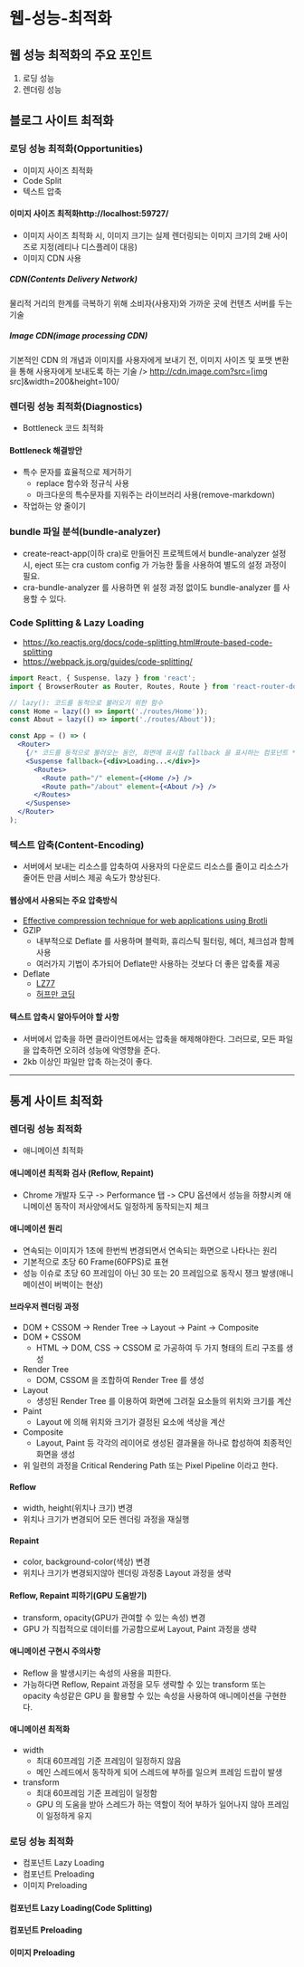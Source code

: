 # 웹-성능-최적화
## 웹 성능 최적화의 주요 포인트
1. 로딩 성능
2. 렌더링 성능

## 블로그 사이트 최적화
### 로딩 성능 최적화(Opportunities)
- 이미지 사이즈 최적화
- Code Split
- 텍스트 압축

#### 이미지 사이즈 최적화http://localhost:59727/
- 이미지 사이즈 최적화 시, 이미지 크기는 실제 렌더링되는 이미지 크기의 2배 사이즈로 지정(레티나 디스플레이 대응)
- 이미지 CDN 사용

##### CDN(Contents Delivery Network)
물리적 거리의 한계를 극복하기 위해 소비자(사용자)와 가까운 곳에 컨텐츠 서버를 두는 기술

##### Image CDN(image processing CDN)
기본적인 CDN 의 개념과 이미지를 사용자에게 보내기 전, 이미지 사이즈 및 포맷 변환을 통해 사용자에게 보내도록 하는 기술
/> http://cdn.image.com?src=[img src]&width=200&height=100/

### 렌더링 성능 최적화(Diagnostics)
- Bottleneck 코드 최적화

#### Bottleneck 해결방안
* 특수 문자를 효율적으로 제거하기
    * replace 함수와 정규식 사용
    * 마크다운의 특수문자를 지워주는 라이브러리 사용(remove-markdown)
* 작업하는 양 줄이기

### bundle 파일 분석(bundle-analyzer)
- create-react-app(이하 cra)로 만들어진 프로젝트에서 bundle-analyzer 설정 시, eject 또는 cra custom config 가 가능한 툴을 사용하여 별도의 설정 과정이 필요.
- cra-bundle-analyzer 를 사용하면 위 설정 과정 없이도 bundle-analyzer 를 사용할 수 있다.

### Code Splitting & Lazy Loading
- https://ko.reactjs.org/docs/code-splitting.html#route-based-code-splitting
- https://webpack.js.org/guides/code-splitting/

```jsx
import React, { Suspense, lazy } from 'react';
import { BrowserRouter as Router, Routes, Route } from 'react-router-dom';

// lazy(): 코드를 동적으로 불러오기 위한 함수
const Home = lazy(() => import('./routes/Home'));
const About = lazy(() => import('./routes/About'));

const App = () => (
  <Router>
    {/* 코드를 동적으로 불러오는 동안, 화면에 표시할 fallback 을 표시하는 컴포넌트 */}
    <Suspense fallback={<div>Loading...</div>}>
      <Routes>
        <Route path="/" element={<Home />} />
        <Route path="/about" element={<About />} />
      </Routes>
    </Suspense>
  </Router>
);
```

### 텍스트 압축(Content-Encoding)
- 서버에서 보내는 리소스를 압축하여 사용자의 다운로드 리소스를 줄이고 리소스가 줄어든 만큼 서비스 제공 속도가 향상된다.

#### 웹상에서 사용되는 주요 압축방식
- [Effective compression technique for web applications using Brotli](https://blogs.halodoc.io/effective-compression-technique-for-web-applications-using-brotli/)
- GZIP
    * 내부적으로 Deflate 를 사용하며 블럭화, 휴리스틱 필터링, 헤더, 체크섬과 함께 사용
    * 여러가지 기법이 추가되어 Deflate만 사용하는 것보다 더 좋은 압축률 제공
- Deflate
    * [LZ77](https://en.wikipedia.org/wiki/LZ77_and_LZ78)
    * [허프만 코딩](https://velog.io/@junhok82/%ED%97%88%ED%94%84%EB%A7%8C-%EC%BD%94%EB%94%A9Huffman-coding)

#### 텍스트 압축시 알아두어야 할 사항
- 서버에서 압축을 하면 클라이언트에서는 압축을 해제해야한다. 그러므로, 모든 파일을 압축하면 오히려 성능에 악영향을 준다.
- 2kb 이상인 파일만 압축 하는것이 좋다.

---
## 통계 사이트 최적화
### 렌더링 성능 최적화
- 애니메이션 최적화

#### 애니메이션 최적화 검사 (Reflow, Repaint)
- Chrome 개발자 도구 -> Performance 탭 -> CPU 옵션에서 성능을 하향시켜 애니메이션 동작이 저사양에서도 일정하게 동작되는지 체크

#### 애니메이션 원리
- 연속되는 이미지가 1초에 한번씩 변경되면서 연속되는 화면으로 나타나는 원리
- 기본적으로 초당 60 Frame(60FPS)로 표현
- 성능 이슈로 초당 60 프레임이 아닌 30 또는 20 프레임으로 동작시 쟁크 발생(애니메이션이 버벅이는 현상)

#### 브라우저 렌더링 과정
- DOM + CSSOM -> Render Tree -> Layout -> Paint -> Composite
- DOM + CSSOM
  - HTML -> DOM, CSS -> CSSOM 로 가공하여 두 가지 형태의 트리 구조를 생성
- Render Tree
  - DOM, CSSOM 을 조합하여 Render Tree 를 생성
- Layout
  - 생성된 Render Tree 를 이용하여 화면에 그려질 요소들의 위치와 크기를 계산
- Paint
  - Layout 에 의해 위치와 크기가 결정된 요소에 색상을 계산
- Composite
  - Layout, Paint 등 각각의 레이어로 생성된 결과물을 하나로 합성하여 최종적인 화면을 생성
- 위 일련의 과정을 Critical Rendering Path 또는 Pixel Pipeline 이라고 한다.

#### Reflow
- width, height(위치나 크기) 변경
- 위치나 크기가 변경되어 모든 렌더링 과정을 재실행
#### Repaint
- color, background-color(색상) 변경
- 위치나 크기가 변경되지않아 렌더링 과정중 Layout 과정을 생략

#### Reflow, Repaint 피하기(GPU 도움받기)
- transform, opacity(GPU가 관여할 수 있는 속성) 변경
- GPU 가 직접적으로 데이터를 가공함으로써 Layout, Paint 과정을 생략

#### 애니메이션 구현시 주의사항
- Reflow 을 발생시키는 속성의 사용을 피한다.
- 가능하다면 Reflow, Repaint 과정을 모두 생략할 수 있는 transform 또는 opacity 속성같은 GPU 을 활용할 수 있는 속성을 사용하여 애니메이션을 구현한다.

#### 애니메이션 최적화
- width
  - 최대 60프레임 기준 프레임이 일정하지 않음
  - 메인 스레드에서 동작하게 되어 스레드에 부하를 일으켜 프레임 드랍이 발생
- transform
  - 최대 60프레임 기준 프레임이 일정함
  - GPU 의 도움을 받아 스레드가 하는 역할이 적어 부하가 일어나지 않아 프레임이 일정하게 유지

### 로딩 성능 최적화
- 컴포넌트 Lazy Loading
- 컴포넌트 Preloading
- 이미지 Preloading

#### 컴포넌트 Lazy Loading(Code Splitting)

#### 컴포넌트 Preloading

#### 이미지 Preloading